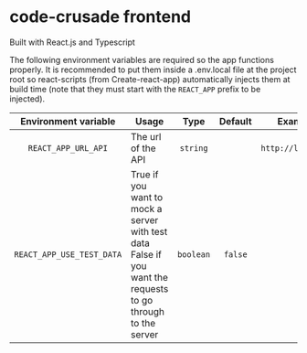 # code-crusade frontend

Built with React.js and Typescript

The following environment variables are required so the app functions properly. It is recommended to put them inside a .env.local file at the project root so react-scripts (from Create-react-app) automatically injects them at build time (note that they must start with the `REACT_APP` prefix to be injected).

|   Environment variable  | Usage                                                                                                       |   Type  | Default |     Example value     |
|:-----------------------:|-------------------------------------------------------------------------------------------------------------|:-------:|:-------:|:---------------------:|
| `REACT_APP_URL_API`       | The url of the API                                                                                          | `string`  |         | `http://localhost:8080` |
| `REACT_APP_USE_TEST_DATA` | True if you want to mock a server with test data False if you want the requests to go through to the server | `boolean` | `false`   | `true`                  |
